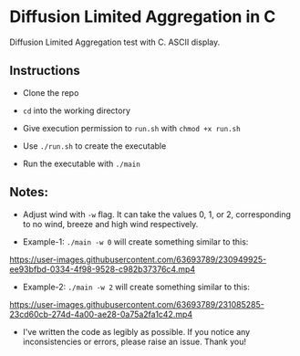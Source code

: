 # Diffusion Limited Aggregation in C

Diffusion Limited Aggregation test with C. ASCII display.

## Instructions

* Clone the repo

* `cd` into the working directory

* Give execution permission to `run.sh`  with `chmod +x run.sh`

* Use `./run.sh` to create the executable

* Run the executable with `./main`

## Notes:

* Adjust wind with `-w` flag. It can take the values 0, 1, or 2, corresponding to no wind, breeze and high wind respectively.

* Example-1: `./main -w 0` will create something similar to this:

https://user-images.githubusercontent.com/63693789/230949925-ee93bfbd-0334-4f98-9528-c982b37376c4.mp4

* Example-2: `./main -w 2` will create something similar to this:

https://user-images.githubusercontent.com/63693789/231085285-23cd60cb-274d-4a00-ae28-0a75a2fa1c42.mp4

* I've written the code as legibly as possible. If you notice any inconsistencies or errors, please raise an issue. Thank you!

